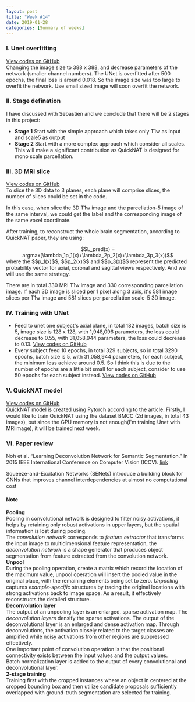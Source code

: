 ```yaml
---
layout: post
title: "Week #14"
date: 2019-01-28
categories: [Summary of weeks]
---
```

### I. Unet overfitting
[View codes on GitHub](https://github.com/xysong1201/MRIImage_segmentation/blob/master/unet_BMCC_final.ipynb)  
Changing the image size to 388 x 388, and decrease parameters of the network (smaller channel numbers). The UNet is overfitted after 500 epochs, the final loss is around 0.018. So the image size was too large to overfit the network. Use small sized image will soon overfit the network.

### II. Stage defination
I have discussed with Sebastien and we conclude that there will be 2 stages in this project:
* __Stage 1__ Start with the simple approach which takes only T1w as input and scale5 as output
* __Stage 2__ Start with a more complex approach which consider all scales. This will make a significant contribution as QuickNAT is designed for mono scale parcellation.

### III. 3D MRI slice
[View codes on GitHub](https://github.com/xysong1201/MRIImage_segmentation/blob/master/Data_PreProcess.ipynb)  
To slice the 3D data to 3 planes, each plane will comprise slices, the number of slices could be set in the code.   

In this case, when slice the 3D T1w image and the parcellation-5 image of the same interval, we could get the label and the corresponding image of the same voxel coordinate.   

After training, to reconstruct the whole brain segmentation, according to QuickNAT paper, they are using:  
<center>$$L_pred(x) = argmax(\lambda_1p_1(x)+\lambda_2p_2(x)+\lambda_3p_3(x))$$</center>
where the $$p_1(x)$$, $$p_2(x)$$ and $$p_3(x)$$ represent the predicted probability vector for axial, coronal and sagittal views respectively. And we will use the same strategy.  

There are in total 330 MRI T1w image and 330 corresponding parcellation image. If each 3D image is sliced per 1 pixel along 3 axis, it's 581 image slices per T1w image and 581 slices per parcellation scale-5 3D image.

### IV. Training with UNet
* Feed to unet one subject's axial plane, in total 182 images, batch size is 5, image size is 128 x 128, with 1,948,096 parameters, the loss could decrease to 0.55, with 31,058,944 parameters, the loss could decrease to 0.13. [View codes on GitHub](https://github.com/xysong1201/MRIImage_segmentation/blob/master/MRI_ImageSeg_Unet.ipynb)  
* Every subject feed 10 epochs, in total 329 subjects, so in total 3290 epochs, batch size is 5, with 31,058,944 parameters, for each subject, the minimum loss achieve around 0.5. So I think this is due to the number of epochs are a little bit small for each subject, consider to use 50 epochs for each subject instead. [View codes on GitHub](https://github.com/xysong1201/MRIImage_segmentation/blob/master/Training_Unet_MRI.ipynb)

### V. QuickNAT model
[View codes on GitHub](https://github.com/xysong1201/MRIImage_segmentation/blob/master/quickNAT.ipynb)  
QuickNAT model is created using Pytorch according to the article. Firstly, I would like to train QuickNAT using the dataset BMCC (2d images, in total 43 images), but since the GPU memory is not enough(I'm training Unet with MRIimage), it will be trained next week.


### VI. Paper review
Noh et al. “Learning Deconvolution Network for Semantic Segmentation.” In 2015 IEEE International Conference on Computer Vision (ICCV). [link](https://doi.org/10.1109/ICCV.2015.178)

Squeeze-and-Excitation Networks (SENets) introduce a building block for CNNs that improves channel interdependencies at almost no computational cost

#### Note
__Pooling__  
Pooling in convolutional network is designed to filter noisy activations, it helps by retaining only robust activations in upper layers, but the spatial information is lost during pooling.  
The *convolution network* corresponds to *feature extractor* that transforms the input image to multidimensional feature representation, the *deconvolution network* is a shape generator that produces object segmentation from feature extracted from the convolution network.  
__Unpool__  
During the pooling operation, create a matrix which record the location of the maximum value, unpool operation will insert the pooled value in the original place, with the remaining elements being set to zero. *Unpooling* captures *example-specific* structures by tracing the original locations with strong activations back to image space. As a result, it effectively reconstructs the detailed structure.  
__Deconvolution layer__  
The output of an unpooling layer is an enlarged, sparse activation map. The *deconvolution layers* densify the sparse activations. The output of the deconvolutional layer is an enlarged and dense activation map.
Through deconvolutions, the activation closely related to the target classes are amplified while noisy activations from other regions are suppressed effectively.  
One important point of convolution operation is that the positional connectivity exists between the input values and the output values.  
Batch normalization layer is added to the output of every convolutional and deconvolutional layer.  
__2-stage training__  
Training first with the cropped instances where an object in centered at the cropped bounding box and then utilize candidate proposals sufficiently overlapped with ground-truth segmentation are selected for training.  
